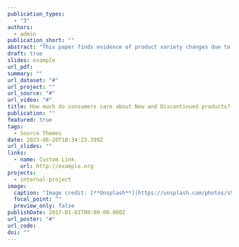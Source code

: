 ```yaml
---
publication_types:
  - "3"
authors:
  - admin
publication_short: ""
abstract: "This paper finds evidence of product variety changes due to a merger and compares the welfare effects of product variety changes would be in relation to the welfare effects of price changes in the context of the MillerCoors merger of 2008. We first test if the merger had any effect on product variety directly, and find consolidation of brands, but a decline in product variety relative to competitors using a difference-and-differences framework. We then use a random coefficient nested logit model and estimate demand for the MillerCoors merger in the post-merger period, expanding on work from Miller and Weinberg (2017). We test how much consumers value products that were added after the merger and find consumer surplus declines by 1.25\% if new products made after the merger were never created. In another set of counterfactuals, we test what the change in consumer surplus would be had discontinued products remained in the market and find consumer surplus would rise by 0.14\%. The effect of new product removal and discontinued product retention is approximately 34\% and 4\% of the consumer welfare effects of coordinated pricing found in prior work, respectively.  "
draft: true
slides: example
url_pdf: 
summary: ""
url_dataset: "#"
url_project: ""
url_source: "#"
url_video: "#"
title: How much do consumers care about New and Discontinued products? A Case Study of the MillerCoors Merger
publication: ""
featured: true
tags:
  - Source Themes
date: 2023-06-20T18:34:23.399Z
url_slides: ""
links:
  - name: Custom Link
    url: http://example.org
projects:
  - internal-project
image:
  caption: "Image credit: [**Unsplash**](https://unsplash.com/photos/s9CC2SKySJM)"
  focal_point: ""
  preview_only: false
publishDate: 2017-01-01T00:00:00.000Z
url_poster: "#"
url_code: 
doi: ""
---
```

